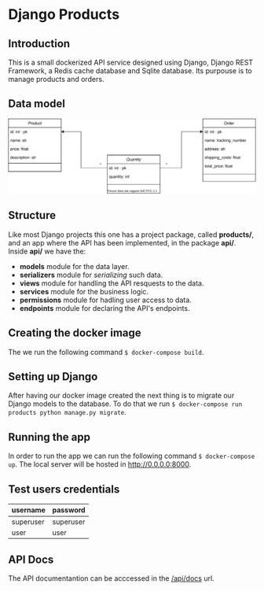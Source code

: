 # Django Products
## Introduction
This is a small dockerized API service designed using Django, Django REST Framework, a Redis cache database and Sqlite database. Its purpouse is to manage products and orders.

## Data model
<img src="./products.svg">

## Structure
Like most Django projects this one has a project package, called **products/**, and an app where the API has been implemented, in the package **api/**. 
Inside **api/** we have the:
- **models** module for the data layer. 
- **serializers** module for *serializing* such data.
- **views** module for handling the API resquests to the data.
- **services** module for the business logic.
- **permissions** module for hadling user access to data.
- **endpoints** module for declaring the API's endpoints.

## Creating the docker image
The we run the following command `$ docker-compose build`.

## Setting up Django
After having our docker image created the next thing is to migrate our Django models to the database. To do that we run `$ docker-compose run products python manage.py migrate`.

## Running the app
In order to run the app we can run the following command `$ docker-compose up`. The local server will be hosted in http://0.0.0.0:8000.

## Test users credentials
| username  | password |
| --------- | -------- |
| superuser | superuser|
| user      | user     |

## API Docs
The API documentantion can be acccessed in the [/api/docs]() url.

